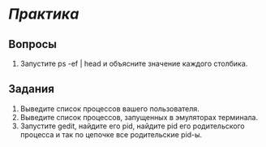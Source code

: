 # *Практика*

## Вопросы

1. Запустите ps -ef | head и объясните значение каждого столбика.

## Задания

1. Выведите список процессов вашего пользователя.
2. Выведите список процессов, запущенных в эмуляторах терминала.
3. Запустите gedit, найдите его pid, найдите pid его родительского процесса и так по цепочке все родительские pid-ы.